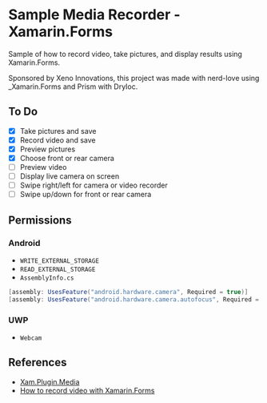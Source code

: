 # Sample Media Recorder - Xamarin.Forms

Sample of how to record video, take pictures, and display results using Xamarin.Forms.

Sponsored by Xeno Innovations, this project was made with nerd-love using _Xamarin.Forms and Prism with DryIoc.

## To Do
* [X] Take pictures and save
* [X] Record video and save
* [X] Preview pictures
* [X] Choose front or rear camera
* [ ] Preview video
* [ ] Display live camera on screen
* [ ] Swipe right/left for camera or video recorder
* [ ] Swipe up/down for front or rear camera

## Permissions

### Android

* ``WRITE_EXTERNAL_STORAGE``
* ``READ_EXTERNAL_STORAGE``
* ``AssemblyInfo.cs``
```cs
[assembly: UsesFeature("android.hardware.camera", Required = true)]
[assembly: UsesFeature("android.hardware.camera.autofocus", Required = true)]
```

### UWP
* ``Webcam``

## References
* [Xam.Plugin.Media](https://github.com/jamesmontemagno/MediaPlugin)
* [How to record video with Xamarin.Forms](https://forums.xamarin.com/discussion/124773/how-to-record-video-in-xamarin-forms-for-15-seconds)
